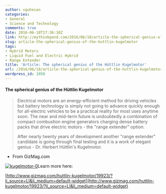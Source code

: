```yaml
---
author: vguhesan
categories:
- General
- Science and Technology
comments: true
date: 2016-06-18T17:36:10Z
link: http://mythinkpond.com/2016/06/18/article-the-spherical-genius-of-the-huttlin-kugelmotor/
slug: article-the-spherical-genius-of-the-huttlin-kugelmotor
tags:
- Hybrid Motors
- Liquid Fuel and Electric Hybrid
- Range Extender
title: 'Article: The spherical genius of the Hüttlin Kugelmotor'
url: /2016/06/18/article-the-spherical-genius-of-the-huttlin-kugelmotor/
wordpress_id: 1058
---
```


#### The spherical genius of the Hüttlin Kugelmotor




<blockquote>Electrical motors are an energy-efficient method for driving vehicles but battery technology is simply not going to advance quickly enough for all-electric vehicles to be a practical reality for most uses anytime soon. The near and mid-term future is undoubtedly a combination of compact combustion engine generators charging dense battery packs that drive electric motors - the "range extender" option.

After nearly twenty years of development another "range extender" candidate is going through final testing and it is a work of elegant genius - Dr. Herbert Hüttlin's Kugelmotor.</blockquote>


- From GizMag.com

[![kugelmotor-0](/img/2016/06/kugelmotor-0.jpg)](/img/2016/06/kugelmotor-0.jpg)Learn more here:

[http://www.gizmag.com/huttlin-kugelmotor/19923/?li_source=LI&li_medium=default-widget](http://www.gizmag.com/huttlin-kugelmotor/19923/?li_source=LI&li_medium=default-widget)
